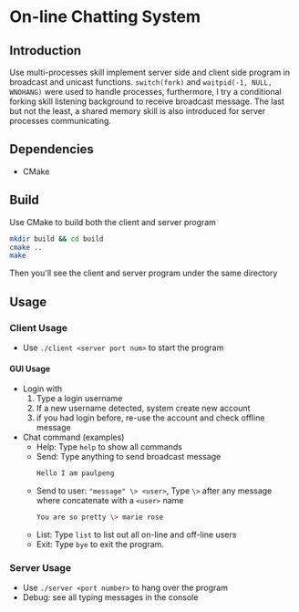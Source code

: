 # On-line Chatting System

## Introduction
Use multi-processes skill implement server side and client side program in broadcast and unicast functions. `switch(fork)` and `waitpid(-1, NULL, WNOHANG)` were used to handle processes, furthermore, I try a conditional forking skill listening background to receive broadcast message. The last but not the least, a shared memory skill is also introduced for server processes communicating.

## Dependencies

- CMake

## Build
Use CMake to build both the client and server program

```bash
mkdir build && cd build
cmake ..
make
```
Then you'll see the client and server program under the same directory

## Usage
### Client Usage

- Use `./client <server port num>` to start the program

#### GUI Usage

- Login with
    1. Type a login username
    2. If a new username detected, system create new account
    3. if you had login before, re-use the account and check offline message
- Chat command (examples)
    - Help: Type `help` to show all commands
    - Send: Type anything to send broadcast message
        ```bash
        Hello I am paulpeng
        ```
    - Send to user: `"message" \> <user>`, Type `\>` after any message where concatenate with a `<user>` name
        ```bash
        You are so pretty \> marie rose
        ```
    - List: Type `list` to list out all on-line and off-line users
    - Exit: Type `bye` to exit the program.

### Server Usage

- Use `./server <port number>` to hang over the program
- Debug: see all typing messages in the console

